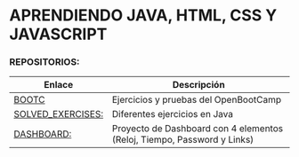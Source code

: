 # APRENDIENDO JAVA, HTML, CSS Y JAVASCRIPT

### REPOSITORIOS:

| Enlace        | Descripción                          |
|---------------|--------------------------------------|
| [BOOTC](https://github.com/JuanjDes/BootC) | Ejercicios y pruebas del OpenBootCamp |
| [SOLVED_EXERCISES:](https://github.com/JuanjDes/Solved_exercises) | Diferentes ejercicios en Java |
| [DASHBOARD:](https://github.com/JuanjDes/project-break-dashboard) | Proyecto de Dashboard con 4 elementos (Reloj, Tiempo, Password y Links)

